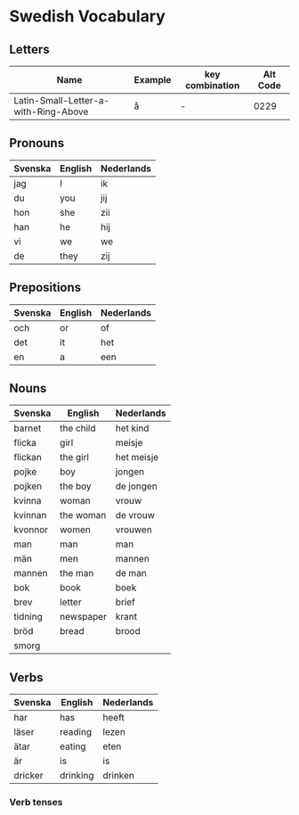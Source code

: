# Swedish Vocabulary

## Letters

| Name | Example | key combination | Alt Code |
| --- | --- | --- | --- |
| Latin-Small-Letter-a-with-Ring-Above | å | - | 0229 |

## Pronouns

| Svenska | English | Nederlands |
| ------- | ------- | ----- |
| jag | I | ik |
| du | you | jij |
| hon | she | zii  |
| han | he | hij |
| vi | we | we |
| de | they | zij | 

## Prepositions

| Svenska | English | Nederlands |
| ------- | ------- | ----- |
| och | or | of |
| det | it | het |
| en | a | een |

## Nouns

| Svenska | English | Nederlands |
| ------- | ------- | ----- |
| barnet | the child | het kind |
| flicka | girl | meisje |
| flickan | the girl | het meisje |
| pojke | boy | jongen |
| pojken | the boy | de jongen |
| kvinna | woman | vrouw | 
| kvinnan | the woman | de vrouw |
| kvonnor | women | vrouwen |
| man | man | man |
| män | men | mannen |
| mannen | the man | de man |
| bok | book | boek |
| brev | letter | brief |
| tidning | newspaper | krant |
| bröd | bread | brood |
| smorg

## Verbs

| Svenska | English | Nederlands |
| ------- | ------- | ----- |
| har | has | heeft |
| läser | reading | lezen |
| ätar | eating | eten |
| är | is | is |
| dricker | drinking | drinken |

### Verb tenses
